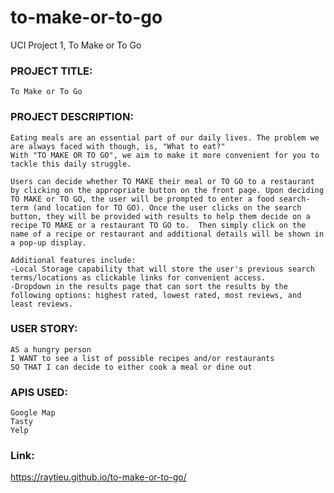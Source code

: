 # to-make-or-to-go
UCI Project 1, To Make or To Go

### PROJECT TITLE: 
```To Make or To Go```

### PROJECT DESCRIPTION: 
```
Eating meals are an essential part of our daily lives. The problem we are always faced with though, is, "What to eat?"  
With "TO MAKE OR TO GO", we aim to make it more convenient for you to tackle this daily struggle.

Users can decide whether TO MAKE their meal or TO GO to a restaurant by clicking on the appropriate button on the front page. Upon deciding TO MAKE or TO GO, the user will be prompted to enter a food search-term (and location for TO GO). Once the user clicks on the search button, they will be provided with results to help them decide on a recipe TO MAKE or a restaurant TO GO to.  Then simply click on the name of a recipe or restaurant and additional details will be shown in a pop-up display.

Additional features include:  
-Local Storage capability that will store the user's previous search terms/locations as clickable links for convenient access.  
-Dropdown in the results page that can sort the results by the following options: highest rated, lowest rated, most reviews, and least reviews.

```

### USER STORY:
```
AS a hungry person
I WANT to see a list of possible recipes and/or restaurants 
SO THAT I can decide to either cook a meal or dine out
```

### APIS USED: 
```
Google Map
Tasty
Yelp
```

### Link:
https://raytieu.github.io/to-make-or-to-go/
